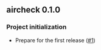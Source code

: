 ## aircheck 0.1.0

### Project initialization
- Prepare for the first release ([#1](https://github.com/AleksanderWWW/aircheck/pull/1))
